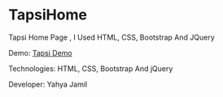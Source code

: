 # TapsiHome
Tapsi Home Page , I Used HTML, CSS, Bootstrap And JQuery

Demo: [Tapsi Demo](https://yahyajamil.github.io/TapsiHome/)

Technologies: HTML, CSS, Bootstrap And jQuery

Developer: Yahya Jamil

